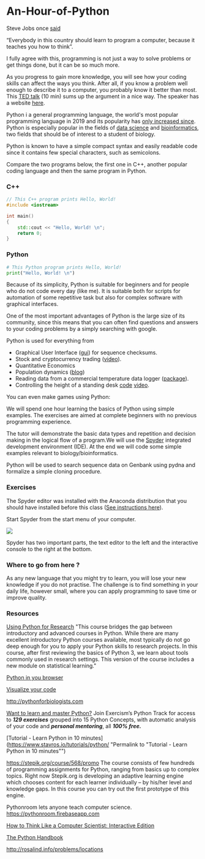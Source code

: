 # An-Hour-of-Python

Steve Jobs once [said](https://youtu.be/IY7EsTnUSxY?t=2) 

“Everybody in this country should learn to program a computer, because it teaches you how to think”.

I fully agree with this, programming is not just a way to solve problems or get things done, but it can be so much more.

As you progress to gain more knowledge, you will see how your coding skills can affect the ways you think. After all, if you know a problem well enough to describe it to a computer, you probably know it better than most. This [TED talk](https://youtu.be/xfBWk4nw440?t=24) (10 min) sums up the argument in a nice way. The speaker has a website [here](https://christian.gen.co/you-should-learn-to-program).

Python i a general programming language, the world's most popular programming language in 2019 and its popularity has [only increased since](https://pypl.github.io/PYPL.html). Python is especially popular in the fields of [data science](https://en.wikipedia.org/wiki/Data_science) and [bioinformatics](https://en.wikipedia.org/wiki/Bioinformatics), two fields that should be of interest to a student of biology.

Python is known to have a simple compact syntax and easily readable code since it contains few special characters, such as semicolons.

Compare the two programs below, the first one in C++, another popular coding language and then the same program in Python.

### C++

```C++
// This C++ program prints Hello, World!
#include <iostream>

int main()
{
    std::cout << "Hello, World! \n";
    return 0;
}
```

### Python

```python
# This Python program prints Hello, World!
print("Hello, World! \n")
```

Because of its simplicity, Python is suitable for beginners and for people who do not code every day (like me). It is suitable both for scripts for automation of some repetitive task but also for complex software with graphical interfaces.

One of the most important advantages of Python is the large size of its community, since this means that you can often find questions and answers to your coding problems by a simply searching with google.

Python is used for everything from

- Graphical User Interface ([gui](https://github.com/BjornFJohansson/seguid_calculator)) for sequence checksums.
- Stock and cryptocurrency trading ([video](https://youtu.be/GdlFhF6gjKo)).
- Quantitative Economics
- Population dynamics ([blog](https://towardsdatascience.com/building-population-models-in-python-57f9e174d27d))
- Reading data from a commercial temperature data logger ([package](https://github.com/civic/elitech-datareader)).
- Controlling the height of a standing desk [code](https://pypi.org/project/idasen) [video](https://youtu.be/LEXQOhEzVhE?t=404).


You can even make games using Python:




We will spend one hour learning the basics of Python using simple examples. The exercises are aimed at complete beginners with no previous programming experience.

The tutor will demonstrate the basic data
types and repetition and decision making in the logical flow of a program.We will use the [Spyder](https://www.spyder-ide.org) integrated development environment (IDE). At the end we will code some simple examples relevant to biology/bioinformatics.

Python will be used to search sequence data on Genbank using pydna and
formalize a simple cloning procedure.

### Exercises

The Spyder editor was installed with the Anaconda distribution that you should have installed before this class ([See instructions here](ddd)).

Start Spyder from the start menu of your computer.

![](Spyder)

Spyder has two important parts, the text editor to the left and the interactive console to the right at the bottom.



### Where to go from here ?

As any new language that you might try to learn, you will lose your new knowledge if you do not practise. The challenge is to find something in your daily life, however small, where you can apply programming to save time or improve quality.



### Resources

[Using Python for Research](https://www.edx.org/course/using-python-for-research)
"This course bridges the gap between introductory and advanced courses in Python. While there are many excellent introductory Python courses available, most typically do not go deep enough for you to apply your Python skills to research projects. In this course, after first reviewing the basics of Python 3, we learn about tools commonly used in research settings. This version of the course includes a new module on statistical learning."


[Python in you browser](https://replit.com)

[Visualize your code](https://pythontutor.com)

http://pythonforbiologists.com

[Want to learn and master Python?](https://exercism.org/tracks/python)
Join Exercism’s Python Track for access to _**129 exercises**_ grouped into 15 Python Concepts, with automatic analysis of your code and _**personal mentoring**_, all _**100% free.**_


[Tutorial - Learn Python in 10 minutes](https://www.stavros.io/tutorials/python/ "Permalink to "Tutorial - Learn Python in 10 minutes"")


https://stepik.org/course/568/promo
The course consists of few hundreds of programming assignments for Python, ranging from basics up to complex topics. Right now Stepik.org is developing an adaptive learning engine which chooses content for each learner individually – by his/her level and knowledge gaps. In this course you can try out the first prototype of this engine.


Pythonroom lets anyone teach computer science. https://pythonroom.firebaseapp.com


[How to Think Like a Computer Scientist: Interactive Edition](https://runestone.academy/runestone/books/published/thinkcspy/index.html)



[The Python Handbook](https://www.freecodecamp.org/news/the-python-handbook)


http://rosalind.info/problems/locations

